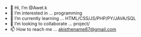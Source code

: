 - 👋 Hi, I’m @Awet.k
- 👀 I’m interested in ... programming 
- 🌱 I’m currently learning ... HTML/CSS/JS/PHP/PY/JAVA/SQL
- 💞️ I’m looking to collaborate  ... project/
- 📫 How to reach me ... akisthename87@gmail.com

<!---
@Awet.k is a ✨ special ✨ repository because its `README.md` (this file) appears on your GitHub profile.
You can click the Preview link to take a look at your changes.
--->

